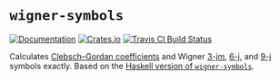 # `wigner-symbols`

[![Documentation](https://docs.rs/wigner-symbols/badge.svg)](https://docs.rs/wigner-symbols)
[![Crates.io](https://img.shields.io/crates/v/wigner-symbols.svg)](https://crates.io/crates/wigner-symbols)
[![Travis CI Build Status](https://travis-ci.org/Rufflewind/wigner-symbols-rs.svg?branch=master)](https://travis-ci.org/Rufflewind/wigner-symbols-rs)

Calculates [Clebsch–Gordan coefficients](https://en.wikipedia.org/wiki/Clebsch%E2%80%93Gordan_coefficients) and Wigner [3-jm](https://en.wikipedia.org/wiki/3-j_symbol), [6-j](https://en.wikipedia.org/wiki/6-j_symbol), and [9-j](https://en.wikipedia.org/wiki/9-j_symbol) symbols exactly.  Based on the [Haskell version of `wigner-symbols`](https://github.com/Rufflewind/wigner-symbols).
